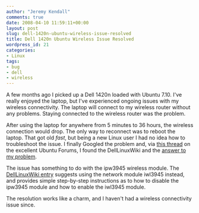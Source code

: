 ```yaml
---
author: "Jeremy Kendall"
comments: true
date: 2008-04-10 11:59:11+00:00
layout: post
slug: dell-1420n-ubuntu-wireless-issue-resolved
title: Dell 1420n Ubuntu Wireless Issue Resolved
wordpress_id: 21
categories:
- Linux
tags:
- bug
- dell
- wireless
---
```


A few months ago I picked up a Dell 1420n loaded with Ubuntu 7.10.  I've really enjoyed the laptop, but I've experienced ongoing issues with my wireless connectivity.  The laptop will connect to my wireless router without any problems.  Staying connected to the wireless router was the problem.

After using the laptop for anywhere from 5 minutes to 36 hours, the wireless connection would drop.  The only way to reconnect was to reboot the laptop.  That got old _fast_, but being a new Linux user I had no idea how to troubleshoot the issue.  I finally Googled the problem and, via [this thread](http://ubuntuforums.org/showthread.php?t=720683) on the excellent Ubuntu Forums, I found the DellLinuxWiki and the [answer to my problem](http://linux.dell.com/wiki/index.php/Ubuntu_7.10/Issues/ipw3945_Wireless_Network_Module_Issues).

The issue has something to do with the ipw3945 wireless module.  The [DellLinuxWiki entry](http://linux.dell.com/wiki/index.php/Ubuntu_7.10/Issues/ipw3945_Wireless_Network_Module_Issues) suggests using the network module iwl3945 instead, and provides simple step-by-step instructions as to how to disable the ipw3945 module and how to enable the iwl3945 module.

The resolution works like a charm, and I haven't had a wireless connectivity issue since.
